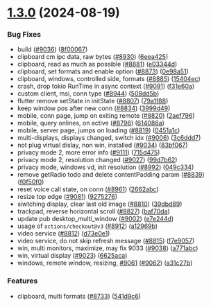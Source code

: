 # [1.3.0](https://github.com/rustdesk/rustdesk/compare/1.2.7...1.3.0) (2024-08-19)


### Bug Fixes

* build ([#9036](https://github.com/rustdesk/rustdesk/issues/9036)) ([8f00067](https://github.com/rustdesk/rustdesk/commit/8f00067266140f824b7bdabbdd3ec4d3c2b92b7a))
* clipboard cm ipc data, raw bytes ([#8930](https://github.com/rustdesk/rustdesk/issues/8930)) ([6eea425](https://github.com/rustdesk/rustdesk/commit/6eea4252805a989a3743d954a6a28c64932c408b))
* clipboard, read as much as possible ([#8881](https://github.com/rustdesk/rustdesk/issues/8881)) ([e03344d](https://github.com/rustdesk/rustdesk/commit/e03344d85bbd61b8098b0966419e3453b662a800))
* clipboard, set formats and enable option ([#8873](https://github.com/rustdesk/rustdesk/issues/8873)) ([0e98a51](https://github.com/rustdesk/rustdesk/commit/0e98a517752ccac7d51c5280f5604ba6cc0fd735))
* clipboard, windows, controlled side, formats ([#8885](https://github.com/rustdesk/rustdesk/issues/8885)) ([15404ec](https://github.com/rustdesk/rustdesk/commit/15404ecab4b5cca0d02f5d8e357123e5bb3d26d6))
* crash, drop tokio RunTime in async context ([#9091](https://github.com/rustdesk/rustdesk/issues/9091)) ([f31e60a](https://github.com/rustdesk/rustdesk/commit/f31e60af5bf3cfac2d43918a0f940b162a00313d))
* custom client, msi, conn type ([#8944](https://github.com/rustdesk/rustdesk/issues/8944)) ([508dd5b](https://github.com/rustdesk/rustdesk/commit/508dd5b38368223fb34e14bc9dc350087bdf54be))
* flutter remove setState in initState ([#8807](https://github.com/rustdesk/rustdesk/issues/8807)) ([79a1f88](https://github.com/rustdesk/rustdesk/commit/79a1f888d6518f64363217cdc5cee683a4bb12d4))
* keep window pos after new conn ([#8834](https://github.com/rustdesk/rustdesk/issues/8834)) ([3999d49](https://github.com/rustdesk/rustdesk/commit/3999d498be4332a8427e90614b512c4527577c32))
* mobile, conn page, jump on exiting remote ([#8820](https://github.com/rustdesk/rustdesk/issues/8820)) ([2aef796](https://github.com/rustdesk/rustdesk/commit/2aef79688b7b5ae363637ae7af3d48dd1c3e0040))
* mobile, query onlines, on active ([#8796](https://github.com/rustdesk/rustdesk/issues/8796)) ([614086a](https://github.com/rustdesk/rustdesk/commit/614086a216c3866c7155644e903045dd431db71a))
* mobile, server page, jumps on loading ([#8819](https://github.com/rustdesk/rustdesk/issues/8819)) ([0451a1c](https://github.com/rustdesk/rustdesk/commit/0451a1c45f911d46cbb7bcdf5c5a8b857314edac))
* multi-displays, displays changed, switch idx ([#9006](https://github.com/rustdesk/rustdesk/issues/9006)) ([3c6ddd7](https://github.com/rustdesk/rustdesk/commit/3c6ddd7403968a05a71d30e1d60f76d217e9156d))
* not plug virtual dislay, non win, installed ([#9034](https://github.com/rustdesk/rustdesk/issues/9034)) ([83bf067](https://github.com/rustdesk/rustdesk/commit/83bf067d187624ceb04c4765bf3148cb19f0767a))
* privacy mode 2, more error info ([#9111](https://github.com/rustdesk/rustdesk/issues/9111)) ([715d475](https://github.com/rustdesk/rustdesk/commit/715d475f495b551b0adf22db675ef023e517fa0d))
* privacy mode 2, resolution changed ([#9027](https://github.com/rustdesk/rustdesk/issues/9027)) ([99d7b62](https://github.com/rustdesk/rustdesk/commit/99d7b62d792e1b85145c51ba7312b970fc517f9a))
* privacy mode, windows vd, init resolution ([#8992](https://github.com/rustdesk/rustdesk/issues/8992)) ([049c334](https://github.com/rustdesk/rustdesk/commit/049c334db325cfe3ed9d4d9eb3dc17d3ea7214cd))
* remove getRadio todo and delete  contentPadding param ([#8839](https://github.com/rustdesk/rustdesk/issues/8839)) ([f0f50f0](https://github.com/rustdesk/rustdesk/commit/f0f50f0f03215fa71de43873eb6e8b1894bfa3ff))
* reset voice call state, on conn ([#8961](https://github.com/rustdesk/rustdesk/issues/8961)) ([2662abc](https://github.com/rustdesk/rustdesk/commit/2662abc5a39b25d76568f3278de1fb4fd62b59b0))
* resize top edge ([#9081](https://github.com/rustdesk/rustdesk/issues/9081)) ([9275276](https://github.com/rustdesk/rustdesk/commit/92752765ba0e1ec6f3398622ac3c05681eb920f0))
* siwtching display, clear last old image ([#8810](https://github.com/rustdesk/rustdesk/issues/8810)) ([39dbd89](https://github.com/rustdesk/rustdesk/commit/39dbd89287c327ad245eaf1bffc710c4e3f6e21b))
* trackpad, reverse horizontal scroll ([#8827](https://github.com/rustdesk/rustdesk/issues/8827)) ([baf70da](https://github.com/rustdesk/rustdesk/commit/baf70da2feab5371f8af2aefd63fe8e9a761bdb5))
* update pub desktop_multi_window ([#9002](https://github.com/rustdesk/rustdesk/issues/9002)) ([e7e244d](https://github.com/rustdesk/rustdesk/commit/e7e244d4f25bb7ffdcfb4add9c8addabce27c10a))
* usage of `actions/checkout@v3` ([#8912](https://github.com/rustdesk/rustdesk/issues/8912)) ([a12969b](https://github.com/rustdesk/rustdesk/commit/a12969be307909d3540694e5d07b424ae2b97d95))
* video service ([#8812](https://github.com/rustdesk/rustdesk/issues/8812)) ([d73e0e1](https://github.com/rustdesk/rustdesk/commit/d73e0e1e5a2d1b785a51c479f6c7dcd0e49937f5))
* video service, do not skip refresh message ([#8815](https://github.com/rustdesk/rustdesk/issues/8815)) ([f7e9057](https://github.com/rustdesk/rustdesk/commit/f7e9057a3965248b8dbb4cc1a1c9a8c1eae24529))
* win, multi monitors, maximize, may fix 9033 ([#9038](https://github.com/rustdesk/rustdesk/issues/9038)) ([a771abc](https://github.com/rustdesk/rustdesk/commit/a771abcdc2c71762448d38ae493bae0e72101cc8))
* win, virtual display ([#9023](https://github.com/rustdesk/rustdesk/issues/9023)) ([6625aca](https://github.com/rustdesk/rustdesk/commit/6625aca9942601fcc97049419f2bfd82d9575f91))
* windows, remote window, resizing, [#9061](https://github.com/rustdesk/rustdesk/issues/9061) ([#9062](https://github.com/rustdesk/rustdesk/issues/9062)) ([a31c27b](https://github.com/rustdesk/rustdesk/commit/a31c27be7316197f09a8091391ad43ef418429cd))


### Features

* clipboard, multi formats ([#8733](https://github.com/rustdesk/rustdesk/issues/8733)) ([541d9c6](https://github.com/rustdesk/rustdesk/commit/541d9c6b86fb2cb649659106eacb982c7c61357f))